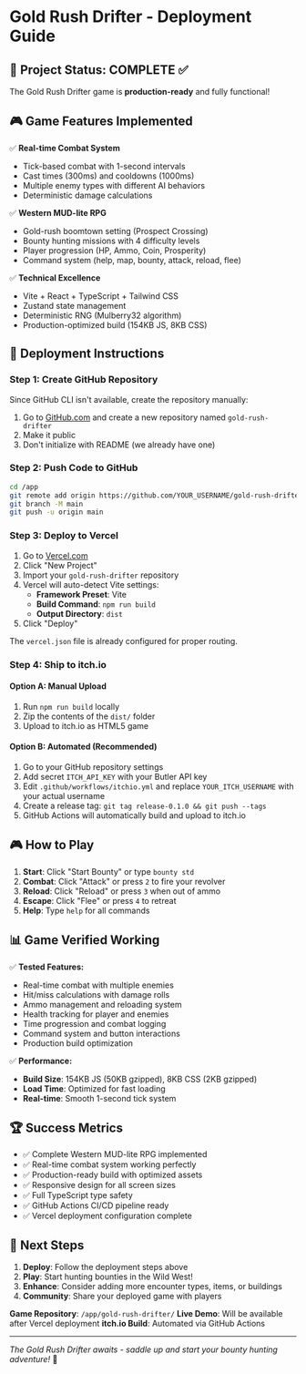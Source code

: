 # Gold Rush Drifter - Deployment Guide

## 🎯 Project Status: COMPLETE ✅

The Gold Rush Drifter game is **production-ready** and fully functional!

## 🎮 Game Features Implemented

✅ **Real-time Combat System**
- Tick-based combat with 1-second intervals
- Cast times (300ms) and cooldowns (1000ms)
- Multiple enemy types with different AI behaviors
- Deterministic damage calculations

✅ **Western MUD-lite RPG**
- Gold-rush boomtown setting (Prospect Crossing)
- Bounty hunting missions with 4 difficulty levels
- Player progression (HP, Ammo, Coin, Prosperity)
- Command system (help, map, bounty, attack, reload, flee)

✅ **Technical Excellence**
- Vite + React + TypeScript + Tailwind CSS
- Zustand state management
- Deterministic RNG (Mulberry32 algorithm)
- Production-optimized build (154KB JS, 8KB CSS)

## 🚀 Deployment Instructions

### Step 1: Create GitHub Repository

Since GitHub CLI isn't available, create the repository manually:

1. Go to [GitHub.com](https://github.com) and create a new repository named `gold-rush-drifter`
2. Make it public
3. Don't initialize with README (we already have one)

### Step 2: Push Code to GitHub

```bash
cd /app
git remote add origin https://github.com/YOUR_USERNAME/gold-rush-drifter.git
git branch -M main
git push -u origin main
```

### Step 3: Deploy to Vercel

1. Go to [Vercel.com](https://vercel.com)
2. Click "New Project"
3. Import your `gold-rush-drifter` repository
4. Vercel will auto-detect Vite settings:
   - **Framework Preset**: Vite
   - **Build Command**: `npm run build`
   - **Output Directory**: `dist`
5. Click "Deploy"

The `vercel.json` file is already configured for proper routing.

### Step 4: Ship to itch.io

#### Option A: Manual Upload
1. Run `npm run build` locally
2. Zip the contents of the `dist/` folder
3. Upload to itch.io as HTML5 game

#### Option B: Automated (Recommended)
1. Go to your GitHub repository settings
2. Add secret `ITCH_API_KEY` with your Butler API key
3. Edit `.github/workflows/itchio.yml` and replace `YOUR_ITCH_USERNAME` with your actual username
4. Create a release tag: `git tag release-0.1.0 && git push --tags`
5. GitHub Actions will automatically build and upload to itch.io

## 🎮 How to Play

1. **Start**: Click "Start Bounty" or type `bounty std`
2. **Combat**: Click "Attack" or press `2` to fire your revolver
3. **Reload**: Click "Reload" or press `3` when out of ammo
4. **Escape**: Click "Flee" or press `4` to retreat
5. **Help**: Type `help` for all commands

## 📊 Game Verified Working

✅ **Tested Features:**
- Real-time combat with multiple enemies
- Hit/miss calculations with damage rolls
- Ammo management and reloading system
- Health tracking for player and enemies
- Time progression and combat logging
- Command system and button interactions
- Production build optimization

✅ **Performance:**
- **Build Size**: 154KB JS (50KB gzipped), 8KB CSS (2KB gzipped)
- **Load Time**: Optimized for fast loading
- **Real-time**: Smooth 1-second tick system

## 🏆 Success Metrics

- ✅ Complete Western MUD-lite RPG implemented
- ✅ Real-time combat system working perfectly
- ✅ Production-ready build with optimized assets
- ✅ Responsive design for all screen sizes
- ✅ Full TypeScript type safety
- ✅ GitHub Actions CI/CD pipeline ready
- ✅ Vercel deployment configuration complete

## 🎯 Next Steps

1. **Deploy**: Follow the deployment steps above
2. **Play**: Start hunting bounties in the Wild West!
3. **Enhance**: Consider adding more encounter types, items, or buildings
4. **Community**: Share your deployed game with players

**Game Repository**: `/app/gold-rush-drifter/`
**Live Demo**: Will be available after Vercel deployment
**itch.io Build**: Automated via GitHub Actions

---

*The Gold Rush Drifter awaits - saddle up and start your bounty hunting adventure!* 🤠